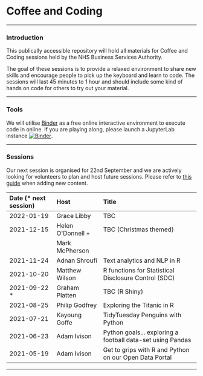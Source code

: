 # Coffee and Coding

---

### Introduction

This publically accessible repository will hold all materials for Coffee and Coding sessions held by the NHS Business Services Authority.

The goal of these sessions is to provide a relaxed environment to share new skills and encourage people to pick up the keyboard and learn to code. The sessions will last 45 minutes to 1 hour and should include some kind of hands on code for others to try out your material.

---

### Tools

We will utilise [Binder](https://mybinder.org/v2/gh/sfdsa/HEAD) as a free online interactive environment to execute code in online. If you are playing along, please launch a JupyterLab instance [![Binder](https://mybinder.org/badge_logo.svg)](https://mybinder.org/v2/gl/nhsbsa%2Finsight%2Fshared%2Fcoffee-and-coding/master?urlpath=lab).

---

### Sessions

Our next session is organised for 22nd September and we are actively looking for volunteers to plan and host future sessions. Please refer to [this guide](CONTRIBUTING.md) when adding new content.

| Date (* next session) | Host             | Title                                                      |
| :-------------------- | :--------------  | :--------------------------------------------------------- | 
| 2022-01-19            | Grace Libby      | TBC                                                        |
| 2021-12-15            | Helen O'Donnell +| TBC (Christmas themed)                                     |
|                       | Mark McPherson   |                                                            |
| 2021-11-24            | Adnan Shroufi    | Text analytics and NLP in R                                |
| 2021-10-20            | Matthew Wilson   | R functions for Statistical Disclosure Control (SDC)       |
| 2021-09-22 *          | Graham Platten   | TBC (R Shiny)                                              |
| 2021-08-25            | Philip Godfrey   | Exploring the Titanic in R                                 |
| 2021-07-21            | Kayoung Goffe    | TidyTuesday Penguins with Python                           |
| 2021-06-23            | Adam Ivison      | Python goals... exploring a football data-set using Pandas |
| 2021-05-19            | Adam Ivison      | Get to grips with R and Python on our Open Data Portal     |

---
